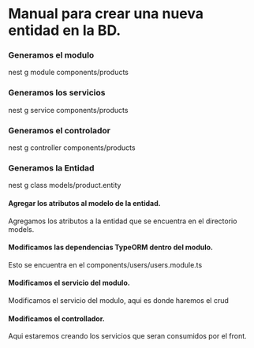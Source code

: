 # Manual para crear una nueva entidad en la BD.



### Generamos el modulo
nest g module components/products

### Generamos los servicios
nest g service components/products

### Generamos el controlador
nest g controller components/products

### Generamos la Entidad
nest g class models/product.entity



#### Agregar los atributos al modelo de la entidad.
Agregamos los atributos a la entidad que se encuentra en el directorio models.

#### Modificamos las dependencias TypeORM dentro del modulo. 
Esto se encuentra en el components/users/users.module.ts

#### Modificamos el servicio del modulo.
Modificamos el servicio del modulo, aqui es donde haremos el crud


#### Modificamos el controllador.
Aqui estaremos creando los servicios que seran consumidos por el front.